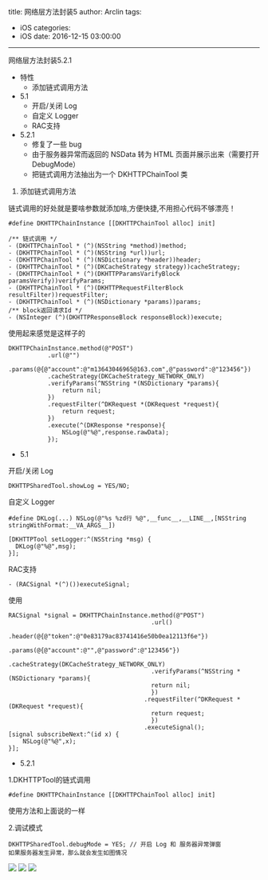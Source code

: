 title: 网络层方法封装5
author: Arclin
tags:
  - iOS
categories:
  - iOS
date: 2016-12-15 03:00:00
---
网络层方法封装5.2.1

- 特性
	- 添加链式调用方法
- 5.1
	- 开启/关闭 Log
	- 自定义 Logger
	- RAC支持
- 5.2.1
	- 修复了一些 bug
	- 由于服务器异常而返回的 NSData 转为 HTML 页面并展示出来（需要打开 DebugMode）
	- 把链式调用方法抽出为一个 DKHTTPChainTool 类
    
<!-- more -->
    
1. 添加链式调用方法

链式调用的好处就是要啥参数就添加啥,方便快捷,不用担心代码不够漂亮！

```
#define DKHTTPChainInstance [[DKHTTPChainTool alloc] init]

/** 链式调用 */
- (DKHTTPChainTool * (^)(NSString *method))method;
- (DKHTTPChainTool * (^)(NSString *url))url;
- (DKHTTPChainTool * (^)(NSDictionary *header))header;
- (DKHTTPChainTool * (^)(DKCacheStrategy strategy))cacheStrategy;
- (DKHTTPChainTool * (^)(DKHTTPParamsVarifyBlock paramsVerify))verifyParams;
- (DKHTTPChainTool * (^)(DKHTTPRequestFilterBlock resultFilter))requestFilter;
- (DKHTTPChainTool * (^)(NSDictionary *params))params;
/** block返回请求Id */
- (NSInteger (^)(DKHTTPResponseBlock responseBlock))execute;
```

使用起来感觉是这样子的

```
DKHTTPChainInstance.method(@"POST")
           .url(@"")
           .params(@{@"account":@"m13643046965@163.com",@"password":@"123456"})
           .cacheStrategy(DKCacheStrategy_NETWORK_ONLY)
           .verifyParams(^NSString *(NSDictionary *params){
               return nil;
           })
           .requestFilter(^DKRequest *(DKRequest *request){
               return request;
           })
           .execute(^(DKResponse *response){
               NSLog(@"%@",response.rawData);
           });
```

- 5.1

开启/关闭 Log

```
DKHTTPSharedTool.showLog = YES/NO;
```

自定义 Logger

```
#define DKLog(...) NSLog(@"%s %zd行 %@",__func__,__LINE__,[NSString stringWithFormat:__VA_ARGS__])

[DKHTTPTool setLogger:^(NSString *msg) {
  DKLog(@"%@",msg);
}];
```

RAC支持

```
- (RACSignal *(^)())executeSignal;
```

使用
```
RACSignal *signal = DKHTTPChainInstance.method(@"POST")
                                        .url()
                                        .header(@{@"token":@"0e83179ac83741416e50b0ea12113f6e"})
                                        .params(@{@"account":@"",@"password":@"123456"})
                                        .cacheStrategy(DKCacheStrategy_NETWORK_ONLY)
                                        .verifyParams(^NSString *(NSDictionary *params){
                                        return nil;
                                        })
                                      .requestFilter(^DKRequest *(DKRequest *request){
                                        return request;
                                        })
                                      .executeSignal();
[signal subscribeNext:^(id x) {
    NSLog(@"%@",x);
}];
```

- 5.2.1

1.DKHTTPTool的链式调用

```
#define DKHTTPChainInstance [[DKHTTPChainTool alloc] init]
```

使用方法和上面说的一样

2.调试模式

```
DKHTTPSharedTool.debugMode = YES; // 开启 Log 和 服务器异常弹窗
如果服务器发生异常，那么就会发生如图情况
```

![](https://github.com/Arc-lin/BlogImage/blob/master/555.png?raw=true)
![](https://github.com/Arc-lin/BlogImage/blob/master/666.png?raw=true)
![](https://github.com/Arc-lin/BlogImage/blob/master/777.png?raw=true)


